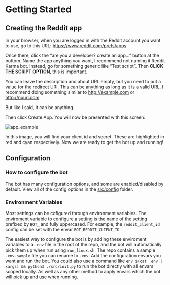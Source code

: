 # Getting Started

## Creating the Reddit app

In your browser, when you are logged in with the Reddit account you want to use, go to this URL: https://www.reddit.com/prefs/apps

Once there, click the “are you a developer? create an app...” button at the bottom. Name the app anything you want, I recommend not naming it Reddit Karma bot. Instead, go for something generic like “Test script”. Then **CLICK THE SCRIPT OPTION**, this is important.

You can leave the description and about URL empty, but you need to put a value for the redirect URI. This can be anything as long as it is a valid URL. I recommend doing something similar to http://example.com or http://nourl.com. 

But like I said, it can be anything.

Then click Create App.
You will now be presented with this screen:

![app_example](https://user-images.githubusercontent.com/29954899/103455850-f8810880-4cf0-11eb-9002-64c2f1e5a44e.png)

In this image, you will find your client id and secret. These are highlighted in red and cyan respectively. Now we are ready to get the bot up and running!

## Configuration

### How to configure the bot

The bot has many configuration options, and some are enabled/disabled by default. View all of the config options in the [src/config](/src/config) folder.

### Environment Variables

Most settings can be cofigured through environment variables. The enviroment variable to configure a setting is the name of the setting prefixed by `BOT_` and fully uppercased. For example, the `reddit_client_id` config can be set with the envar `BOT_REDDIT_CLIENT_ID`.

The easiest way to configure the bot is by adding these enviroment variables to a `.env` file in the root of the repo, and the bot will automatically pick them up when run using `run_linux.sh`. The repo contains a sample `.env.sample` file you can rename to `.env`. Add the configuration envars you want and run the bot. You could also use a command like `env $(cat .env | xargs) && python3 ./src/init.py` to run the bot directly with all envars scoped locally. As well as any other method to apply envars which the bot will pick up and use when running.
